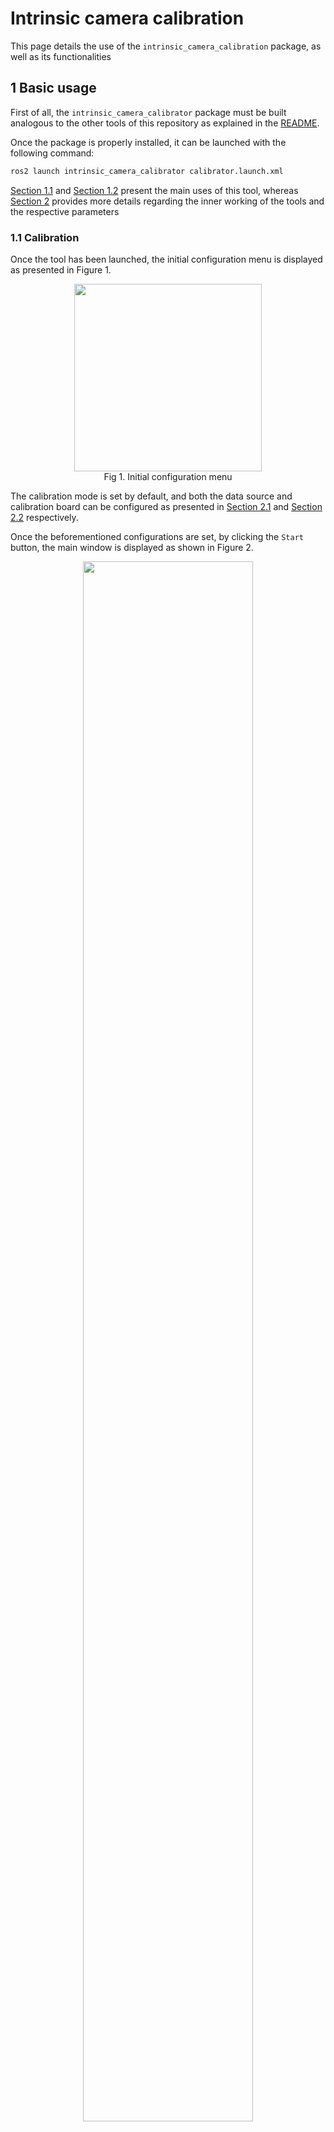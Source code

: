 # Intrinsic camera calibration

This page details the use of the `intrinsic_camera_calibration` package, as well as its functionalities

## 1 Basic usage

First of all, the `intrinsic_camera_calibrator` package must be built analogous to the other tools of this repository as explained in the [README](https://github.com/tier4/CalibrationTools).

Once the package is properly installed, it can be launched with the following command:

```sh
ros2 launch intrinsic_camera_calibrator calibrator.launch.xml
```

[Section 1.1](#11-calibration) and [Section 1.2](#12-evaluation) present the main uses of this tool, whereas [Section 2](#2-algorithms-and-functionalities) provides more details regarding the inner working of the tools and the respective parameters

### 1.1 Calibration

Once the tool has been launched, the initial configuration menu is displayed as presented in Figure 1.

<figure align="center">
   <img src="images/camera-intrinsics/initial_menu_calibration.png" height="300" class="center">
   <figcaption align="center">Fig 1. Initial configuration menu</figcaption>
</figure>

The calibration mode is set by default, and both the data source and calibration board can be configured as presented in [Section 2.1](#21-data-acquisition) and [Section 2.2](#22-board-compatibility) respectively.

Once the beforementioned configurations are set, by clicking the `Start` button, the main window is displayed as shown in Figure 2.

<figure align="center">
   <img src="images/camera-intrinsics/main_window.jpg" width="80%" class="center">
   <figcaption align="center">Fig 2. Main window</figcaption>
</figure>

In order to perform intrinsic camera calibration, we require board detections covering the field-of-view as much as possible, so the user must move the calibration board around said area, while checking that the board is detected ([Section 2.3](#23-board-detection)) and that the data is added to the corresponding database ([Section 2.4](#24-data-collection-and-visualization)).

Once enough data has been collected, the user can execute the intrinsic optimization by clicking the `Calibrate button`. The calibration can take up to several minutes depending on the number of detections utilized. To check the status of the calibration, the user can observe the `Calibration status` text in the GUI.

The calibration is over when the `Calibration status` goes back to `Idle`, at which point several calibration statistic visualizations can be generated depending on the calibration configuration ([Section 2.5](#25-calibration-and-visualization)).
A brief overview of the calibration results can always be observed in the main window as seen in Figure 3

<figure align="center">
   <img src="images/camera-intrinsics/calibration_result.png" width="200" class="center">
   <figcaption align="center">Fig 3. Calibration results</figcaption>
</figure>

After the calibration has finished, is possible to save the results by clicking the `Save` button and selecting and appropriate folder. The saved files correspond to the calibration itself (in the format used by ROS) and the calibration images, in case they are needed for further processing.

### 1.2 Evaluation

Similar to calibration, once the tool is launched, the menu from Figure 1 is displayed.
However, in this case, since the objective is to evaluate an existing set of intrinsics, the parameters should be loaded first by clicking the `Load intrinsics` button and selecting the corresponding YAML file.

Once the intrinsics are loaded, the selection of the `evaluation` mode becomes available as shown in Figure 4.

<figure align="center">
   <img src="images/camera-intrinsics/initial_menu_evaluation.png" width="200" class="center">
   <figcaption align="center">Fig 4. Initial configuration menu after loading a set of intrinsics</figcaption>
</figure>

After selecting the `evaluation` and pressing `Start`, the process is analogous to the `Calibration` process, except that instead of using the `Calibrate` button, the `Evaluate` button is used, upon which the evaluation results are displayed in the same way as presented in Figure 5.

<figure align="center">
   <img src="images/camera-intrinsics/initial_menu_evaluation.png" width="200" class="center">
   <figcaption align="center">Fig 5. Initial configuration menu after loading a set of intrinsics</figcaption>
</figure>

## 2 Algorithms and functionalities

### 2.1 Data acquisition

In order to perform intrinsic calibration, images from the target camera are needed, and to load them, the `intrinsic_calibration_calibrator` tool implemented 3 methods:

- ROS2 topics
- ROS2 bags
- Image files

The desired data source can be chosen from the `Source options` in the initial configuration menu from Figure 1.
In the case of ROS2 topics or ROS2 bags, the window from Figure 6 is displayed, where the user can select the desired topic corresponding to the camera to be calibrated.

<figure align="center">
   <img src="images/camera-intrinsics/topic_configuration_1.png" width="200" class="center">
   <figcaption align="center">Fig 6. ROS2 topic selection</figcaption>
</figure>

Additionally, in the case that the default QoS profiles don't match, the user can also set them to suit their needs as can be observed in Figure 7.

<figure align="center">
   <img src="images/camera-intrinsics/topic_configuration_2.png" width="200" class="center">
   <figcaption align="center">Fig 7. ROS2 topic QoS configuration</figcaption>
</figure>

### 2.2 Board compatibility

In order to calibrate camera intrinsics, objects with known geometry need to be seen from different views.
The most established method to accomplish this is to print boards with easy-to-detect patterns and move them around the camera. The `intrinsic_camera_calibrator` provides support for three kinds of boards:

- Chess boards ([6x8 example](resource/checkerboard_8x6.pdf))
- Circle dot boards ([6x8 example](resource/circle_8x6.pdf))
- Apriltag grid board ([3x4 example](resource/apriltag_grid_3x4.pdf))

The choice of board can be set in the initial configuration menu from Figure 1, and the board parameters (size, cells, etc.) can be modified by clicking on the `Board parameters` button.

\*In the case of the apriltag boards, a script from [kalibr](https://github.com/ethz-asl/kalibr) was modified to generate the pattern. The difference lies in the black squared between tags, which are not compatible with [Apriltag3](https://github.com/AprilRobotics/apriltag)

### 2.3 Board detection

Each of the boards presented in [Section 2.2](#22-board-compatibility) requires an object detector. In our case, we use the standard [OpenCV](https://github.com/opencv/opencv) algorithms for the chess board and circle dot patterns, and a [Apriltag3 wrapper](https://github.com/duckietown/lib-dt-apriltags) for the Apriltag grid boards.

Each detector has several parameters which control its speed, detection rate, and precision. In case the user requires to change the default parameters, it can be done directly from the UI without the need to restart the tool by clicking `Detector parameters` placed in the main window. Once the user does so, the window from Figure 8 is displayed, where the user can freely modify the parameters.

<figure align="center">
   <img src="images/camera-intrinsics/detection_parameters.png" width="200" class="center">
   <figcaption align="center">Fig 8. Detection parameters</figcaption>
</figure>

If the detector is property configured, once a board is detected, the pattern's corners or centers are displayed as shown in Figure 9.

<figure align="center">
   <img src="images/camera-intrinsics/detection.jpg" width="40%" class="center">
   <figcaption align="center">Fig 9. Board detection</figcaption>
</figure>

Additionally, if the user sctrolls in the image, sub-pixel level visualization is also available (see Figure 10).

<figure align="center">
   <img src="images/camera-intrinsics/sub_pixel_visualization.png" width="40%" class="center">
   <figcaption align="center">Fig 10. Zoomed-in visualization</figcaption>
</figure>

Finally, the detections' statistics are also displayed in the main window as shown in Figure 11.

<figure align="center">
   <img src="images/camera-intrinsics/detection_results.png" width="200" class="center">
   <figcaption align="center">Fig 11. Detection results</figcaption>
</figure>

### 2.4 Data collection and visualization

Board detections can be used directly to form a database to optimize the camera intrinsics. However, bad detections, computational constraints, and redundant data need to be considered in order to produce the best calibration possible. In Sections 2.4.1 and 2.4.2 sections we detail how we implement these aspects, and the parameters that control these processes can be modified by clicking the `Data collection parameters` present in the main window as shown in Figure 12.

<figure align="center">
   <img src="images/camera-intrinsics/data_collection_parameters.png" width="200" class="center">
   <figcaption align="center">Fig 12. Data collection parameters</figcaption>
</figure>

#### 2.4.1 Bad detection rejection

As shown in Figure 11, we compute several aspects related to the detection. In what follows we list the statistics that we use to accept or reject a detection without considering the rest of the database.

- Far away boards may produce imprecise detections, so we set a limit to the max limit we accept board detections
- Boards facing away from the image plane usually result in higher detection errors, so we also set a limit to the angle of the board with respect to the z-axis seen from the camera.
- In some rare cases, the detectors mistake the order of the corners/centers. In order to filter out these cases, we compute the linear error, defined as the average line-point error from edges in the pattern and intermediate points (See figure 9), and set a threshold to it.
- A good detection should be able to be fitted correctly with a camera intrinsic calibrator. For this reason, we also calibrate the camera intrinsics with each detection, to evaluate how good the detection is by observing the reprojection error produced by this calibration.

#### 2.4.2 Redundant detection rejection

In addition to filtering detections based only on their statistics, it is also necessary to consider the statistics of the database as a whole in order to avoid redundant data, which may induce unbalanced distributions.

In other to add a detection to the database, we impose an innovation threshold with respect to the elements on the database in at least one of the following aspects:

- board center (in pixels)
- board size (in pixels)
- board distance from the camera
- board orientation angle from the camera's z-plane

#### 2.4.2 Data collection visualization

In order to understand the data collection process, and guide the user to place the calibration board in positions where samples are needed, we implement a heatmap visualization that shows the number of board points spatially. which can be enabled by clicking the `Draw training occupancy` and selecting an appropriate `Drawings alpha` value.

Figure 12 shows an example where few samples have been collected and Figure 13 shows an example where more samples have been collected. In order to improve the database, the user should move the board to areas in which the heatmap is displayed in blue.

| ![data_collection_heatmap_1.png](images/camera-intrinsics/data_collection_heatmap_1.png) | ![data_collection_heatmap_2](images/camera-intrinsics/data_collection_heatmap_2.png) |
| :--------------------------------------------------------------------------------------: | :----------------------------------------------------------------------------------: |
|                      Fig 12. Data collection heatmap (few samples)                       |                           Fig 13. Data collection heatmap                            |

The status of the data collection can also be observed in the main window, where the number of samples collected and the occupancy rate of the previously mentioned heatmaps is displayed (See Figure 14).

<figure align="center">
   <img src="images/camera-intrinsics/data_collection_results.png" width="200" class="center">
   <figcaption align="center">Fig 14. Detection results</figcaption>
</figure>

Finally, we also provide a visualization for the database statistics, which can be enabled by clicking the `View data collection statistics` (an example can be observed in Figure 15).

<figure align="center">
   <img src="images/camera-intrinsics/data_collection_statistics.png" width="80%" class="center">
   <figcaption align="center">Fig 15. Detection results</figcaption>
</figure>

### 2.5 Calibration and visualization

Once enough data is collected, the user can execute the calibration routine by pressing the `Calibrate` button. Additionally, the parameters of the calibration process can also be modified directly from the GUI by pressing the `Calibration parameters` button (See Figure 16).

<figure align="center">
   <img src="images/camera-intrinsics/calibration_parameters.png" width="200" class="center">
   <figcaption align="center">Fig 16. Calibration parameters</figcaption>
</figure>

The calibration routine consists of the following steps (most of these steps are optional and can be configured as explained previously):

- Filter detection outliers using RANSAC
- Subsample the inliers either via greedy entropy maximization or uniformingly in the case that the number of inliers is higher than the max calibration samples.
- Calibrate using the subsamples inliers
- Filter out samples that have high reprojection error
- Calibrate the model again using only the inliers from the last filter

Once the calibration process ends, visualizations of the results are launched automatically (unless disabled by the user).
Figure 17 presents the statistics of the training set along the different steps in the calibration, allowing the user to identify any data issues along the pipeline. Then, Figure 18 displayed error statistics conditioned on the spatial position of the detections and their orientation angle, permitting the user to pinpoint errors in the resulting model and to identify potential outliers. Afterward, Figure 19 presents the reprojection errors for the different sets (training, calibration inliers, and evaluation). Finally, Figure 20 presents the final, summarized statistics of the calibration, which are displayed in the main window.

<figure align="center">
   <img src="images/camera-intrinsics/calibration_data_sampling.png" width="80%" class="center">
   <figcaption align="center">Fig 17. Data statistics during calibration</figcaption>
</figure>

<figure align="center">
   <img src="images/camera-intrinsics/calibration_error.png" width="80%" class="center">
   <figcaption align="center">Fig 18. Reprojection error by spatial location and board orientation</figcaption>
</figure>

<figure align="center">
   <img src="images/camera-intrinsics/calibration_inliers.png" width="80%" class="center">
   <figcaption align="center">Fig 19. Reprojection error among among different sets</figcaption>
</figure>

<figure align="center">
   <img src="images/camera-intrinsics/calibration_result.png" width="200" class="center">
   <figcaption align="center">Fig 20. Detection results</figcaption>
</figure>

